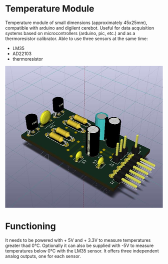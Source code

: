 Temperature Module
==================
Temperature module of small dimensions (approximately 45x25mm), compatible with arduino and digilent cerebot.
Useful for data acquisition systems based on microcontrollers (arduino, pic, etc.) and as a thermoresistor calibrator.
Able to use three sensors at the same time:
  - LM35
  - AD22103
  - thermoresistor

![alt text](https://github.com/joseguerra3000/temperature-module/blob/master/KiCad%20Project/images/Modulo%20de%20Temperatura_3D_big.jpg)


Functioning
===========
It needs to be powered with + 5V and + 3.3V to measure temperatures greater thad 0°C. 
Optionally it can also be supplied with -5V to measure temperatures below 0°C with the LM35 sensor.
It offers three independent analog outputs, one for each sensor.
